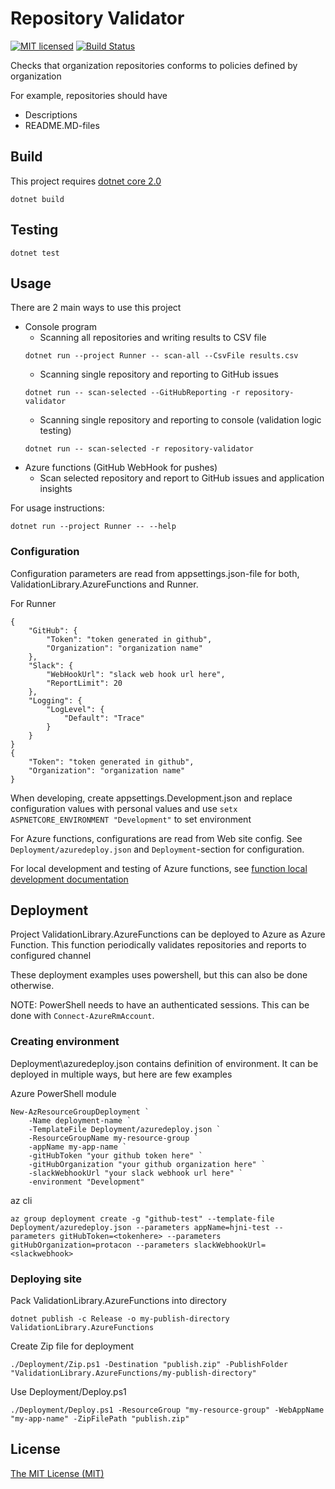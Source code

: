 # Repository Validator
[![MIT licensed](https://img.shields.io/badge/license-MIT-blue.svg)](./LICENSE)
[![Build Status](https://jenkins.protacon.cloud/buildStatus/icon?job=www.github.com/repository-validator/master)](https://jenkins.protacon.cloud/blue/organizations/jenkins/www.github.com%2Frepository-validator/activity)

Checks that organization repositories conforms to policies defined by organization

For example, repositories should have
  * Descriptions
  * README.MD-files

## Build
This project requires [dotnet core 2.0](https://www.microsoft.com/net/download)
```
dotnet build
```

## Testing
```
dotnet test
```

## Usage

There are 2 main ways to use this project
  * Console program
    * Scanning all repositories and writing results to CSV file
    ```
    dotnet run --project Runner -- scan-all --CsvFile results.csv
    ```
    * Scanning single repository and reporting to GitHub issues
    ```
    dotnet run -- scan-selected --GitHubReporting -r repository-validator
    ```
    * Scanning single repository and reporting to console (validation logic testing)
    ```
    dotnet run -- scan-selected -r repository-validator
    ```
  * Azure functions (GitHub WebHook for pushes)
    * Scan selected repository and report to GitHub issues and application insights

For usage instructions:
```
dotnet run --project Runner -- --help
```

### Configuration

Configuration parameters are read from appsettings.json-file for both, ValidationLibrary.AzureFunctions and Runner.

For Runner
```
{
    "GitHub": {
        "Token": "token generated in github",
        "Organization": "organization name"
    },
    "Slack": {
        "WebHookUrl": "slack web hook url here",
        "ReportLimit": 20
    },
    "Logging": {
        "LogLevel": {
            "Default": "Trace"
        }
    }
}
{
    "Token": "token generated in github",
    "Organization": "organization name"
}
```

When developing, create appsettings.Development.json and
replace configuration values with personal values
and use `setx ASPNETCORE_ENVIRONMENT "Development"` to set environment

For Azure functions, configurations are read from Web site config.
See `Deployment/azuredeploy.json` and `Deployment`-section for configuration.

For local development and testing of Azure functions, see [function local development documentation](https://docs.microsoft.com/en-us/azure/azure-functions/functions-develop-local)

## Deployment
Project ValidationLibrary.AzureFunctions can be deployed to Azure as Azure Function.
This function periodically validates repositories and reports to configured channel

These deployment examples uses powershell, but this can also be done otherwise.

NOTE: PowerShell needs to have an authenticated sessions. This can be done with `Connect-AzureRmAccount`.

### Creating environment

Deployment\azuredeploy.json contains definition of environment. It can be deployed in multiple ways, but here are few examples

Azure PowerShell module
```
New-AzResourceGroupDeployment `
    -Name deployment-name `
    -TemplateFile Deployment/azuredeploy.json `
    -ResourceGroupName my-resource-group `
    -appName my-app-name `
    -gitHubToken "your github token here" `
    -gitHubOrganization "your github organization here" `
    -slackWebhookUrl "your slack webhook url here" `
    -environment "Development"
```

az cli
```
az group deployment create -g "github-test" --template-file Deployment/azuredeploy.json --parameters appName=hjni-test --parameters gitHubToken=<tokenhere> --parameters gitHubOrganization=protacon --parameters slackWebhookUrl=<slackwebhook>
```

### Deploying site

Pack ValidationLibrary.AzureFunctions into directory
```
dotnet publish -c Release -o my-publish-directory ValidationLibrary.AzureFunctions
```

Create Zip file for deployment
```
./Deployment/Zip.ps1 -Destination "publish.zip" -PublishFolder "ValidationLibrary.AzureFunctions/my-publish-directory"
```

Use Deployment/Deploy.ps1
```
./Deployment/Deploy.ps1 -ResourceGroup "my-resource-group" -WebAppName "my-app-name" -ZipFilePath "publish.zip"
```

## License

[The MIT License (MIT)](LICENSE)
